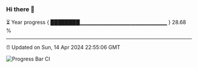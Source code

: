 ### Hi there 👋

⏳ Year progress { ████████▁▁▁▁▁▁▁▁▁▁▁▁▁▁▁▁▁▁▁▁▁▁ } 28.68 %

---

⏰ Updated on Sun, 14 Apr 2024 22:55:06 GMT

![Progress Bar CI](https://github.com/ZhaoGui/ZhaoGui/workflows/Progress%20Bar%20CI/badge.svg)
